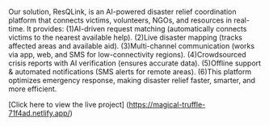 Our solution, ResQLink, is an AI-powered disaster relief coordination platform that connects victims, volunteers, NGOs, and resources in real-time. It provides:
(1)AI-driven request matching (automatically connects victims to the nearest available help).
(2)Live disaster mapping (tracks affected areas and available aid).
(3)Multi-channel communication (works via app, web, and SMS for low-connectivity regions).
(4)Crowdsourced crisis reports with AI verification (ensures accurate data).
(5)Offline support & automated notifications (SMS alerts for remote areas).
(6)This platform optimizes emergency response, making disaster relief faster, smarter, and more efficient.

[Click here to view the live project] (https://magical-truffle-71f4ad.netlify.app/)
